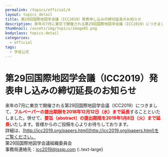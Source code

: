 ```yaml
---
permalink: /topics/official/4
layout: topics_detail
title: 第29回国際地図学会議（ICC2019）発表申し込みの締切延長のお知らせ
description: 来年の7月に東京で開催される第29回国際地図学会議（ICC2019）につきまして、フルペーパーの提出期限を2018年12月12日（水）まで延長することといたしました。併せて、要旨（abstract）の提出期限を2019年1月8日（火）まで延長いたします。皆様からのご投稿を心よりお待ちしております。
thumbnail: /assets/img/topics/image01.png
bodyclass: topics-detail
categories:
  - official
tags:
  - 学会公式
---
```


# 第29回国際地図学会議（ICC2019）発表申し込みの締切延長のお知らせ

来年の7月に東京で開催される第29回国際地図学会議（ICC2019）につきまして、<span style="color: red">__フルペーパーの提出期限を2018年12月12日（水）まで延長__</span>することといたしました。併せて、<span style="color: red">__要旨（abstract）の提出期限を2019年1月8日（火）まで延長__</span>いたします。皆様からのご投稿を心よりお待ちしております。<br>
詳細は、[http://icc2019.org/papers.html](http://icc2019.org/papers.html)をご覧ください。<br>
第29回国際地図学会議組織委員会<br>
事務局連絡先：[icc2019@issjp.com](<mailto:icc2019@issjp.com>)
{:.text-large}
